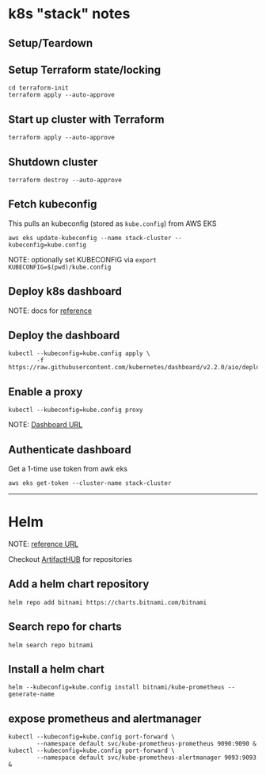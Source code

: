 k8s "stack" notes
=================

Setup/Teardown
--------------

## Setup Terraform state/locking

    cd terraform-init
    terraform apply --auto-approve

## Start up cluster with Terraform

    terraform apply --auto-approve


## Shutdown cluster

    terraform destroy --auto-approve


Fetch kubeconfig
----------------

This pulls an kubeconfig (stored as `kube.config`) from AWS EKS

    aws eks update-kubeconfig --name stack-cluster --kubeconfig=kube.config


NOTE: optionally set KUBECONFIG via `export KUBECONFIG=$(pwd)/kube.config`


Deploy k8s dashboard
--------------------

NOTE: docs for [reference](https://kubernetes.io/docs/tasks/access-application-cluster/web-ui-dashboard/)

## Deploy the dashboard

    kubectl --kubeconfig=kube.config apply \
            -f https://raw.githubusercontent.com/kubernetes/dashboard/v2.2.0/aio/deploy/recommended.yaml

## Enable a proxy

    kubectl --kubeconfig=kube.config proxy


NOTE: [Dashboard URL](http://localhost:8001/api/v1/namespaces/kubernetes-dashboard/services/https:kubernetes-dashboard:/proxy/#/overview?namespace=default)


Authenticate dashboard
----------------------
Get a 1-time use token from awk eks

    aws eks get-token --cluster-name stack-cluster



----

Helm
====

NOTE: [reference URL](https://helm.sh/docs/intro/quickstart/)

Checkout [ArtifactHUB](https://artifacthub.io/packages/search?kind=0) for repositories



## Add a helm chart repository

    helm repo add bitnami https://charts.bitnami.com/bitnami


## Search repo for charts

    helm search repo bitnami


## Install a helm chart

    helm --kubeconfig=kube.config install bitnami/kube-prometheus --generate-name


## expose prometheus and alertmanager

    kubectl --kubeconfig=kube.config port-forward \
            --namespace default svc/kube-prometheus-prometheus 9090:9090 &
    kubectl --kubeconfig=kube.config port-forward \
            --namespace default svc/kube-prometheus-alertmanager 9093:9093 &



